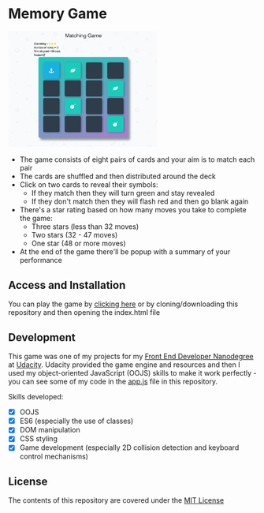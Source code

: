 # Memory Game

<img src="/img/Memory Game Screenshot.png" alt="screenshot of memory game" width="60%" height="60%">

- The game consists of eight pairs of cards and your aim is to match each pair
- The cards are shuffled and then distributed around the deck
- Click on two cards to reveal their symbols:
  - If they match then they will turn green and stay revealed
  - If they don't match then they will flash red and then go blank again
- There's a star rating based on how many moves you take to complete the game:
  - Three stars (less than 32 moves)
  - Two stars (32 - 47 moves) 
  - One star (48 or more moves)
- At the end of the game there'll be popup with a summary of your performance

## Access and Installation

You can play the game by [clicking here][1] or by cloning/downloading this repository and then opening the index.html file

## Development

This game was one of my projects for my [Front End Developer Nanodegree][2] at [Udacity][3]. Udacity provided the game engine and resources and then I used my object-oriented JavaScript (OOJS) skills to make it work perfectly - you can see some of my code in the [app.js](js/app.js) file in this repository.

Skills developed:

* [x] OOJS
* [x] ES6 (especially the use of classes)
* [x] DOM manipulation
* [x] CSS styling
* [x] Game development (especially 2D collision detection and keyboard control mechanisms)

## License

The contents of this repository are covered under the [MIT License](LICENSE)

[1]:https://wlabi.github.io/Classic-Arcade-Game-Clone-Udacity-FEND/
[2]:https://eu.udacity.com/course/front-end-web-developer-nanodegree--nd001
[3]:https://eu.udacity.com/
